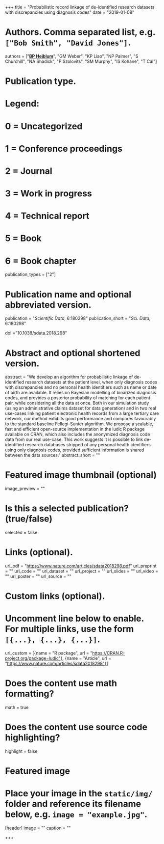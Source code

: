 +++
title = "Probabilistic record linkage of de-identified research datasets with discrepancies using diagnosis codes"
date = "2019-01-08"



# Authors. Comma separated list, e.g. `["Bob Smith", "David Jones"]`.
authors = ["<u>**BP Hejblum**</u>", "GM Weber", "KP Liao", "NP Palmer", "S Churchill", "NA Shadick", "P Szolovits", "SM Murphy", "IS Kohane", "T Cai"]
# Publication type.
# Legend:
# 0 = Uncategorized
# 1 = Conference proceedings
# 2 = Journal
# 3 = Work in progress
# 4 = Technical report
# 5 = Book
# 6 = Book chapter
publication_types = ["2"]

# Publication name and optional abbreviated version.
publication = "*Scientific Data*, 6:180298"
publication_short = "*Sci. Data*, 6:180298"

doi ="10.1038/sdata.2018.298"

# Abstract and optional shortened version.
abstract = "We develop an algorithm for probabilistic linkage of de-identified research datasets at the patient level, when only diagnosis codes with discrepancies and no personal health identifiers such as name or date of birth are available. It relies on Bayesian modelling of binarized diagnosis codes, and provides a posterior probability of matching for each patient pair, while considering all the data at once. Both in our simulation study (using an administrative claims dataset for data generation) and in two real use-cases linking patient electronic health records from a large tertiary care network, our method exhibits good performance and compares favourably to the standard baseline Fellegi-Sunter algorithm. We propose a scalable, fast and efficient open-source implementation in the ludic R package available on CRAN, which also includes the anonymized diagnosis code data from our real use-case. This work suggests it is possible to link de-identified research databases stripped of any personal health identifiers using only diagnosis codes, provided sufficient information is shared between the data sources."
abstract_short = ""

# Featured image thumbnail (optional)
image_preview = ""

# Is this a selected publication? (true/false)
selected = false

# Links (optional).
url_pdf = "https://www.nature.com/articles/sdata2018298.pdf"
url_preprint = ""
url_code = ""
url_dataset = ""
url_project = ""
url_slides = ""
url_video = ""
url_poster = ""
url_source = ""

# Custom links (optional).
# Uncomment line below to enable. For multiple links, use the form `[{...}, {...}, {...}]`.
url_custom = [{name = "R package", url = "https://CRAN.R-project.org/package=ludic"}, {name = "Article", url = "https://www.nature.com/articles/sdata2018298"}]

# Does the content use math formatting?
math = true

# Does the content use source code highlighting?
highlight = false

# Featured image
# Place your image in the `static/img/` folder and reference its filename below, e.g. `image = "example.jpg"`.
[header]
image = ""
caption = ""

+++
